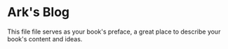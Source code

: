 # Ark's Blog

This file file serves as your book's preface, a great place to describe your book's content and ideas.

